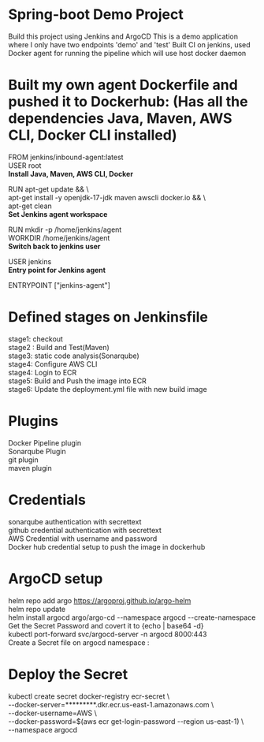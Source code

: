 # Spring-boot Demo Project

Build this project using Jenkins and ArgoCD
This is a demo application where I only have two endpoints 'demo' and 'test'
Built CI on jenkins, used Docker agent for running the pipeline which will use host docker daemon

# Built my own agent Dockerfile and pushed it to Dockerhub: (Has all the dependencies Java, Maven, AWS CLI, Docker CLI installed)

FROM jenkins/inbound-agent:latest                     
USER root                       
**Install Java, Maven, AWS CLI, Docker**        

RUN apt-get update && \              
    apt-get install -y openjdk-17-jdk maven awscli docker.io && \           
    apt-get clean               
**Set Jenkins agent workspace**           

RUN mkdir -p /home/jenkins/agent              
WORKDIR /home/jenkins/agent               
**Switch back to jenkins user**                

USER jenkins              
**Entry point for Jenkins agent**                

ENTRYPOINT ["jenkins-agent"]            

# Defined stages on Jenkinsfile
stage1: checkout                                     
stage2 : Build and Test(Maven)                    
stage3: static code analysis(Sonarqube)                
stage4: Configure AWS CLI                
stage4: Login to ECR                
stage5: Build and Push the image into ECR                
stage6: Update the deployment.yml file with new build image                

# Plugins
Docker Pipeline plugin                                        
Sonarqube Plugin                    
git plugin                    
maven plugin                    

# Credentials
sonarqube authentication with secrettext                
github credential authentication with secrettext                        
AWS Credential with username and password                            
Docker hub credential setup to push the image in dockerhub         

# ArgoCD setup                        

helm repo add argo https://argoproj.github.io/argo-helm                
helm repo update                
helm install argocd argo/argo-cd --namespace argocd --create-namespace                
Get the Secret Password and covert it to {echo | base64 -d}                
kubectl port-forward svc/argocd-server -n argocd 8000:443                
Create a Secret file on argocd namespace :                

# Deploy the Secret                    
kubectl create secret docker-registry ecr-secret \            
--docker-server=*********.dkr.ecr.us-east-1.amazonaws.com \                    
--docker-username=AWS \                
--docker-password=$(aws ecr get-login-password --region us-east-1) \                
--namespace argocd





